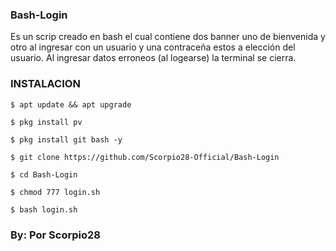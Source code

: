 ### Bash-Login

Es un scrip creado en bash  el cual contiene dos banner uno de bienvenida y otro al ingresar con un usuario y una contraceña estos a elección del usuario. Al ingresar datos erroneos (al logearse) la terminal se cierra.

### INSTALACION

```
$ apt update && apt upgrade

$ pkg install pv

$ pkg install git bash -y

$ git clone https://github.com/Scorpio28-Official/Bash-Login

$ cd Bash-Login

$ chmod 777 login.sh

$ bash login.sh
```
### By: Por Scorpio28
